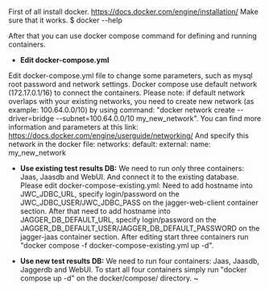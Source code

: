 
First of all install docker. https://docs.docker.com/engine/installation/
Make sure that it works. $ docker --help

After that you can use docker compose command for defining and running containers.

* <b>Edit docker-compose.yml</b>

Edit docker-compose.yml file to change some parameters, such as mysql root password and network settings.
Docker compose use default network (172.17.0.1/16) to connect the containers.
Please note: if default network overlaps with your existing networks, you need to create new network (as example: 100.64.0.0/10) by using command:
"docker network create --driver=bridge --subnet=100.64.0.0/10 my_new_network". You can find more information and parameters at this link: https://docs.docker.com/engine/userguide/networking/
And specify this network in the docker file:
networks:
  default:
    external:
      name: my_new_network

* <b>Use existing test results DB:</b>
We need to run only three containers: Jaas, Jaasdb and WebUI. And connect it to the existing database. 
Please edit docker-compose-existing.yml:
Need to add hostname into JWC_JDBC_URL, specify login/password on the JWC_JDBC_USER/JWC_JDBC_PASS on the jagger-web-client container section.
After that need to add hostname into JAGGER_DB_DEFAULT_URL, specify login/password on the JAGGER_DB_DEFAULT_USER/JAGGER_DB_DEFAULT_PASSWORD on the jagger-jaas container section.
After editing start three containers run "docker compose -f docker-compose-existing.yml up -d".

* <b>Use new test results DB:</b>
We need to run four containers: Jaas, Jaasdb, Jaggerdb and WebUI.
To start all four containers simply run "docker compose up -d" on the docker/compose/ directory.
~                                                                                                 
